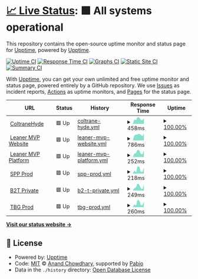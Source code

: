 # [📈 Live Status](https://demo.upptime.js.org): <!--live status--> **🟩 All systems operational**

This repository contains the open-source uptime monitor and status page for [Upptime](https://upptime.js.org), powered by [Upptime](https://github.com/upptime/upptime).

[![Uptime CI](https://github.com/Coltrane-Hyde/ch-uptime/workflows/Uptime%20CI/badge.svg)](https://github.com/Coltrane-Hyde/ch-uptime/actions?query=workflow%3A%22Uptime+CI%22)
[![Response Time CI](https://github.com/Coltrane-Hyde/ch-uptime/workflows/Response%20Time%20CI/badge.svg)](https://github.com/Coltrane-Hyde/ch-uptime/actions?query=workflow%3A%22Response+Time+CI%22)
[![Graphs CI](https://github.com/Coltrane-Hyde/ch-uptime/workflows/Graphs%20CI/badge.svg)](https://github.com/Coltrane-Hyde/ch-uptime/actions?query=workflow%3A%22Graphs+CI%22)
[![Static Site CI](https://github.com/Coltrane-Hyde/ch-uptime/workflows/Static%20Site%20CI/badge.svg)](https://github.com/Coltrane-Hyde/ch-uptime/actions?query=workflow%3A%22Static+Site+CI%22)
[![Summary CI](https://github.com/Coltrane-Hyde/ch-uptime/workflows/Summary%20CI/badge.svg)](https://github.com/Coltrane-Hyde/ch-uptime/actions?query=workflow%3A%22Summary+CI%22)

With [Upptime](https://upptime.js.org), you can get your own unlimited and free uptime monitor and status page, powered entirely by a GitHub repository. We use [Issues](https://github.com/upptime/upptime/issues) as incident reports, [Actions](https://github.com/Coltrane-Hyde/ch-uptime/actions) as uptime monitors, and [Pages](https://demo.upptime.js.org) for the status page.

<!--start: status pages-->
<!-- This summary is generated by Upptime (https://github.com/upptime/upptime) -->
<!-- Do not edit this manually, your changes will be overwritten -->
<!-- prettier-ignore -->
| URL | Status | History | Response Time | Uptime |
| --- | ------ | ------- | ------------- | ------ |
| <img alt="" src="https://icons.duckduckgo.com/ip3/coltranehyde.com.ico" height="13"> [ColtraneHyde](https://coltranehyde.com) | 🟩 Up | [coltrane-hyde.yml](https://github.com/Coltrane-Hyde/ch-uptime/commits/HEAD/history/coltrane-hyde.yml) | <details><summary><img alt="Response time graph" src="./graphs/coltrane-hyde/response-time-week.png" height="20"> 458ms</summary><br><a href="https://Coltrane-Hyde.github.io/ch-uptime/history/coltrane-hyde"><img alt="Response time 446" src="https://img.shields.io/endpoint?url=https%3A%2F%2Fraw.githubusercontent.com%2FColtrane-Hyde%2Fch-uptime%2FHEAD%2Fapi%2Fcoltrane-hyde%2Fresponse-time.json"></a><br><a href="https://Coltrane-Hyde.github.io/ch-uptime/history/coltrane-hyde"><img alt="24-hour response time 384" src="https://img.shields.io/endpoint?url=https%3A%2F%2Fraw.githubusercontent.com%2FColtrane-Hyde%2Fch-uptime%2FHEAD%2Fapi%2Fcoltrane-hyde%2Fresponse-time-day.json"></a><br><a href="https://Coltrane-Hyde.github.io/ch-uptime/history/coltrane-hyde"><img alt="7-day response time 458" src="https://img.shields.io/endpoint?url=https%3A%2F%2Fraw.githubusercontent.com%2FColtrane-Hyde%2Fch-uptime%2FHEAD%2Fapi%2Fcoltrane-hyde%2Fresponse-time-week.json"></a><br><a href="https://Coltrane-Hyde.github.io/ch-uptime/history/coltrane-hyde"><img alt="30-day response time 456" src="https://img.shields.io/endpoint?url=https%3A%2F%2Fraw.githubusercontent.com%2FColtrane-Hyde%2Fch-uptime%2FHEAD%2Fapi%2Fcoltrane-hyde%2Fresponse-time-month.json"></a><br><a href="https://Coltrane-Hyde.github.io/ch-uptime/history/coltrane-hyde"><img alt="1-year response time 446" src="https://img.shields.io/endpoint?url=https%3A%2F%2Fraw.githubusercontent.com%2FColtrane-Hyde%2Fch-uptime%2FHEAD%2Fapi%2Fcoltrane-hyde%2Fresponse-time-year.json"></a></details> | <details><summary><a href="https://Coltrane-Hyde.github.io/ch-uptime/history/coltrane-hyde">100.00%</a></summary><a href="https://Coltrane-Hyde.github.io/ch-uptime/history/coltrane-hyde"><img alt="All-time uptime 100.00%" src="https://img.shields.io/endpoint?url=https%3A%2F%2Fraw.githubusercontent.com%2FColtrane-Hyde%2Fch-uptime%2FHEAD%2Fapi%2Fcoltrane-hyde%2Fuptime.json"></a><br><a href="https://Coltrane-Hyde.github.io/ch-uptime/history/coltrane-hyde"><img alt="24-hour uptime 100.00%" src="https://img.shields.io/endpoint?url=https%3A%2F%2Fraw.githubusercontent.com%2FColtrane-Hyde%2Fch-uptime%2FHEAD%2Fapi%2Fcoltrane-hyde%2Fuptime-day.json"></a><br><a href="https://Coltrane-Hyde.github.io/ch-uptime/history/coltrane-hyde"><img alt="7-day uptime 100.00%" src="https://img.shields.io/endpoint?url=https%3A%2F%2Fraw.githubusercontent.com%2FColtrane-Hyde%2Fch-uptime%2FHEAD%2Fapi%2Fcoltrane-hyde%2Fuptime-week.json"></a><br><a href="https://Coltrane-Hyde.github.io/ch-uptime/history/coltrane-hyde"><img alt="30-day uptime 100.00%" src="https://img.shields.io/endpoint?url=https%3A%2F%2Fraw.githubusercontent.com%2FColtrane-Hyde%2Fch-uptime%2FHEAD%2Fapi%2Fcoltrane-hyde%2Fuptime-month.json"></a><br><a href="https://Coltrane-Hyde.github.io/ch-uptime/history/coltrane-hyde"><img alt="1-year uptime 100.00%" src="https://img.shields.io/endpoint?url=https%3A%2F%2Fraw.githubusercontent.com%2FColtrane-Hyde%2Fch-uptime%2FHEAD%2Fapi%2Fcoltrane-hyde%2Fuptime-year.json"></a></details>
| <img alt="" src="https://icons.duckduckgo.com/ip3/leanermvp.com.ico" height="13"> [Leaner MVP Website](https://leanermvp.com) | 🟩 Up | [leaner-mvp-website.yml](https://github.com/Coltrane-Hyde/ch-uptime/commits/HEAD/history/leaner-mvp-website.yml) | <details><summary><img alt="Response time graph" src="./graphs/leaner-mvp-website/response-time-week.png" height="20"> 786ms</summary><br><a href="https://Coltrane-Hyde.github.io/ch-uptime/history/leaner-mvp-website"><img alt="Response time 829" src="https://img.shields.io/endpoint?url=https%3A%2F%2Fraw.githubusercontent.com%2FColtrane-Hyde%2Fch-uptime%2FHEAD%2Fapi%2Fleaner-mvp-website%2Fresponse-time.json"></a><br><a href="https://Coltrane-Hyde.github.io/ch-uptime/history/leaner-mvp-website"><img alt="24-hour response time 715" src="https://img.shields.io/endpoint?url=https%3A%2F%2Fraw.githubusercontent.com%2FColtrane-Hyde%2Fch-uptime%2FHEAD%2Fapi%2Fleaner-mvp-website%2Fresponse-time-day.json"></a><br><a href="https://Coltrane-Hyde.github.io/ch-uptime/history/leaner-mvp-website"><img alt="7-day response time 786" src="https://img.shields.io/endpoint?url=https%3A%2F%2Fraw.githubusercontent.com%2FColtrane-Hyde%2Fch-uptime%2FHEAD%2Fapi%2Fleaner-mvp-website%2Fresponse-time-week.json"></a><br><a href="https://Coltrane-Hyde.github.io/ch-uptime/history/leaner-mvp-website"><img alt="30-day response time 858" src="https://img.shields.io/endpoint?url=https%3A%2F%2Fraw.githubusercontent.com%2FColtrane-Hyde%2Fch-uptime%2FHEAD%2Fapi%2Fleaner-mvp-website%2Fresponse-time-month.json"></a><br><a href="https://Coltrane-Hyde.github.io/ch-uptime/history/leaner-mvp-website"><img alt="1-year response time 829" src="https://img.shields.io/endpoint?url=https%3A%2F%2Fraw.githubusercontent.com%2FColtrane-Hyde%2Fch-uptime%2FHEAD%2Fapi%2Fleaner-mvp-website%2Fresponse-time-year.json"></a></details> | <details><summary><a href="https://Coltrane-Hyde.github.io/ch-uptime/history/leaner-mvp-website">100.00%</a></summary><a href="https://Coltrane-Hyde.github.io/ch-uptime/history/leaner-mvp-website"><img alt="All-time uptime 98.09%" src="https://img.shields.io/endpoint?url=https%3A%2F%2Fraw.githubusercontent.com%2FColtrane-Hyde%2Fch-uptime%2FHEAD%2Fapi%2Fleaner-mvp-website%2Fuptime.json"></a><br><a href="https://Coltrane-Hyde.github.io/ch-uptime/history/leaner-mvp-website"><img alt="24-hour uptime 100.00%" src="https://img.shields.io/endpoint?url=https%3A%2F%2Fraw.githubusercontent.com%2FColtrane-Hyde%2Fch-uptime%2FHEAD%2Fapi%2Fleaner-mvp-website%2Fuptime-day.json"></a><br><a href="https://Coltrane-Hyde.github.io/ch-uptime/history/leaner-mvp-website"><img alt="7-day uptime 100.00%" src="https://img.shields.io/endpoint?url=https%3A%2F%2Fraw.githubusercontent.com%2FColtrane-Hyde%2Fch-uptime%2FHEAD%2Fapi%2Fleaner-mvp-website%2Fuptime-week.json"></a><br><a href="https://Coltrane-Hyde.github.io/ch-uptime/history/leaner-mvp-website"><img alt="30-day uptime 97.53%" src="https://img.shields.io/endpoint?url=https%3A%2F%2Fraw.githubusercontent.com%2FColtrane-Hyde%2Fch-uptime%2FHEAD%2Fapi%2Fleaner-mvp-website%2Fuptime-month.json"></a><br><a href="https://Coltrane-Hyde.github.io/ch-uptime/history/leaner-mvp-website"><img alt="1-year uptime 98.09%" src="https://img.shields.io/endpoint?url=https%3A%2F%2Fraw.githubusercontent.com%2FColtrane-Hyde%2Fch-uptime%2FHEAD%2Fapi%2Fleaner-mvp-website%2Fuptime-year.json"></a></details>
| <img alt="" src="https://icons.duckduckgo.com/ip3/platform.leanermvp.com.ico" height="13"> [Leaner MVP Platform](https://platform.leanermvp.com) | 🟩 Up | [leaner-mvp-platform.yml](https://github.com/Coltrane-Hyde/ch-uptime/commits/HEAD/history/leaner-mvp-platform.yml) | <details><summary><img alt="Response time graph" src="./graphs/leaner-mvp-platform/response-time-week.png" height="20"> 252ms</summary><br><a href="https://Coltrane-Hyde.github.io/ch-uptime/history/leaner-mvp-platform"><img alt="Response time 243" src="https://img.shields.io/endpoint?url=https%3A%2F%2Fraw.githubusercontent.com%2FColtrane-Hyde%2Fch-uptime%2FHEAD%2Fapi%2Fleaner-mvp-platform%2Fresponse-time.json"></a><br><a href="https://Coltrane-Hyde.github.io/ch-uptime/history/leaner-mvp-platform"><img alt="24-hour response time 122" src="https://img.shields.io/endpoint?url=https%3A%2F%2Fraw.githubusercontent.com%2FColtrane-Hyde%2Fch-uptime%2FHEAD%2Fapi%2Fleaner-mvp-platform%2Fresponse-time-day.json"></a><br><a href="https://Coltrane-Hyde.github.io/ch-uptime/history/leaner-mvp-platform"><img alt="7-day response time 252" src="https://img.shields.io/endpoint?url=https%3A%2F%2Fraw.githubusercontent.com%2FColtrane-Hyde%2Fch-uptime%2FHEAD%2Fapi%2Fleaner-mvp-platform%2Fresponse-time-week.json"></a><br><a href="https://Coltrane-Hyde.github.io/ch-uptime/history/leaner-mvp-platform"><img alt="30-day response time 254" src="https://img.shields.io/endpoint?url=https%3A%2F%2Fraw.githubusercontent.com%2FColtrane-Hyde%2Fch-uptime%2FHEAD%2Fapi%2Fleaner-mvp-platform%2Fresponse-time-month.json"></a><br><a href="https://Coltrane-Hyde.github.io/ch-uptime/history/leaner-mvp-platform"><img alt="1-year response time 243" src="https://img.shields.io/endpoint?url=https%3A%2F%2Fraw.githubusercontent.com%2FColtrane-Hyde%2Fch-uptime%2FHEAD%2Fapi%2Fleaner-mvp-platform%2Fresponse-time-year.json"></a></details> | <details><summary><a href="https://Coltrane-Hyde.github.io/ch-uptime/history/leaner-mvp-platform">100.00%</a></summary><a href="https://Coltrane-Hyde.github.io/ch-uptime/history/leaner-mvp-platform"><img alt="All-time uptime 100.00%" src="https://img.shields.io/endpoint?url=https%3A%2F%2Fraw.githubusercontent.com%2FColtrane-Hyde%2Fch-uptime%2FHEAD%2Fapi%2Fleaner-mvp-platform%2Fuptime.json"></a><br><a href="https://Coltrane-Hyde.github.io/ch-uptime/history/leaner-mvp-platform"><img alt="24-hour uptime 100.00%" src="https://img.shields.io/endpoint?url=https%3A%2F%2Fraw.githubusercontent.com%2FColtrane-Hyde%2Fch-uptime%2FHEAD%2Fapi%2Fleaner-mvp-platform%2Fuptime-day.json"></a><br><a href="https://Coltrane-Hyde.github.io/ch-uptime/history/leaner-mvp-platform"><img alt="7-day uptime 100.00%" src="https://img.shields.io/endpoint?url=https%3A%2F%2Fraw.githubusercontent.com%2FColtrane-Hyde%2Fch-uptime%2FHEAD%2Fapi%2Fleaner-mvp-platform%2Fuptime-week.json"></a><br><a href="https://Coltrane-Hyde.github.io/ch-uptime/history/leaner-mvp-platform"><img alt="30-day uptime 100.00%" src="https://img.shields.io/endpoint?url=https%3A%2F%2Fraw.githubusercontent.com%2FColtrane-Hyde%2Fch-uptime%2FHEAD%2Fapi%2Fleaner-mvp-platform%2Fuptime-month.json"></a><br><a href="https://Coltrane-Hyde.github.io/ch-uptime/history/leaner-mvp-platform"><img alt="1-year uptime 100.00%" src="https://img.shields.io/endpoint?url=https%3A%2F%2Fraw.githubusercontent.com%2FColtrane-Hyde%2Fch-uptime%2FHEAD%2Fapi%2Fleaner-mvp-platform%2Fuptime-year.json"></a></details>
| <img alt="" src="https://icons.duckduckgo.com/ip3/sigmapiphi.com.ico" height="13"> [SPP Prod](https://sigmapiphi.com) | 🟩 Up | [spp-prod.yml](https://github.com/Coltrane-Hyde/ch-uptime/commits/HEAD/history/spp-prod.yml) | <details><summary><img alt="Response time graph" src="./graphs/spp-prod/response-time-week.png" height="20"> 218ms</summary><br><a href="https://Coltrane-Hyde.github.io/ch-uptime/history/spp-prod"><img alt="Response time 210" src="https://img.shields.io/endpoint?url=https%3A%2F%2Fraw.githubusercontent.com%2FColtrane-Hyde%2Fch-uptime%2FHEAD%2Fapi%2Fspp-prod%2Fresponse-time.json"></a><br><a href="https://Coltrane-Hyde.github.io/ch-uptime/history/spp-prod"><img alt="24-hour response time 184" src="https://img.shields.io/endpoint?url=https%3A%2F%2Fraw.githubusercontent.com%2FColtrane-Hyde%2Fch-uptime%2FHEAD%2Fapi%2Fspp-prod%2Fresponse-time-day.json"></a><br><a href="https://Coltrane-Hyde.github.io/ch-uptime/history/spp-prod"><img alt="7-day response time 218" src="https://img.shields.io/endpoint?url=https%3A%2F%2Fraw.githubusercontent.com%2FColtrane-Hyde%2Fch-uptime%2FHEAD%2Fapi%2Fspp-prod%2Fresponse-time-week.json"></a><br><a href="https://Coltrane-Hyde.github.io/ch-uptime/history/spp-prod"><img alt="30-day response time 216" src="https://img.shields.io/endpoint?url=https%3A%2F%2Fraw.githubusercontent.com%2FColtrane-Hyde%2Fch-uptime%2FHEAD%2Fapi%2Fspp-prod%2Fresponse-time-month.json"></a><br><a href="https://Coltrane-Hyde.github.io/ch-uptime/history/spp-prod"><img alt="1-year response time 210" src="https://img.shields.io/endpoint?url=https%3A%2F%2Fraw.githubusercontent.com%2FColtrane-Hyde%2Fch-uptime%2FHEAD%2Fapi%2Fspp-prod%2Fresponse-time-year.json"></a></details> | <details><summary><a href="https://Coltrane-Hyde.github.io/ch-uptime/history/spp-prod">100.00%</a></summary><a href="https://Coltrane-Hyde.github.io/ch-uptime/history/spp-prod"><img alt="All-time uptime 100.00%" src="https://img.shields.io/endpoint?url=https%3A%2F%2Fraw.githubusercontent.com%2FColtrane-Hyde%2Fch-uptime%2FHEAD%2Fapi%2Fspp-prod%2Fuptime.json"></a><br><a href="https://Coltrane-Hyde.github.io/ch-uptime/history/spp-prod"><img alt="24-hour uptime 100.00%" src="https://img.shields.io/endpoint?url=https%3A%2F%2Fraw.githubusercontent.com%2FColtrane-Hyde%2Fch-uptime%2FHEAD%2Fapi%2Fspp-prod%2Fuptime-day.json"></a><br><a href="https://Coltrane-Hyde.github.io/ch-uptime/history/spp-prod"><img alt="7-day uptime 100.00%" src="https://img.shields.io/endpoint?url=https%3A%2F%2Fraw.githubusercontent.com%2FColtrane-Hyde%2Fch-uptime%2FHEAD%2Fapi%2Fspp-prod%2Fuptime-week.json"></a><br><a href="https://Coltrane-Hyde.github.io/ch-uptime/history/spp-prod"><img alt="30-day uptime 100.00%" src="https://img.shields.io/endpoint?url=https%3A%2F%2Fraw.githubusercontent.com%2FColtrane-Hyde%2Fch-uptime%2FHEAD%2Fapi%2Fspp-prod%2Fuptime-month.json"></a><br><a href="https://Coltrane-Hyde.github.io/ch-uptime/history/spp-prod"><img alt="1-year uptime 100.00%" src="https://img.shields.io/endpoint?url=https%3A%2F%2Fraw.githubusercontent.com%2FColtrane-Hyde%2Fch-uptime%2FHEAD%2Fapi%2Fspp-prod%2Fuptime-year.json"></a></details>
| <img alt="" src="https://icons.duckduckgo.com/ip3/private.theb2t.com.ico" height="13"> [B2T Private](https://private.theb2t.com) | 🟩 Up | [b2-t-private.yml](https://github.com/Coltrane-Hyde/ch-uptime/commits/HEAD/history/b2-t-private.yml) | <details><summary><img alt="Response time graph" src="./graphs/b2-t-private/response-time-week.png" height="20"> 249ms</summary><br><a href="https://Coltrane-Hyde.github.io/ch-uptime/history/b2-t-private"><img alt="Response time 214" src="https://img.shields.io/endpoint?url=https%3A%2F%2Fraw.githubusercontent.com%2FColtrane-Hyde%2Fch-uptime%2FHEAD%2Fapi%2Fb2-t-private%2Fresponse-time.json"></a><br><a href="https://Coltrane-Hyde.github.io/ch-uptime/history/b2-t-private"><img alt="24-hour response time 163" src="https://img.shields.io/endpoint?url=https%3A%2F%2Fraw.githubusercontent.com%2FColtrane-Hyde%2Fch-uptime%2FHEAD%2Fapi%2Fb2-t-private%2Fresponse-time-day.json"></a><br><a href="https://Coltrane-Hyde.github.io/ch-uptime/history/b2-t-private"><img alt="7-day response time 249" src="https://img.shields.io/endpoint?url=https%3A%2F%2Fraw.githubusercontent.com%2FColtrane-Hyde%2Fch-uptime%2FHEAD%2Fapi%2Fb2-t-private%2Fresponse-time-week.json"></a><br><a href="https://Coltrane-Hyde.github.io/ch-uptime/history/b2-t-private"><img alt="30-day response time 223" src="https://img.shields.io/endpoint?url=https%3A%2F%2Fraw.githubusercontent.com%2FColtrane-Hyde%2Fch-uptime%2FHEAD%2Fapi%2Fb2-t-private%2Fresponse-time-month.json"></a><br><a href="https://Coltrane-Hyde.github.io/ch-uptime/history/b2-t-private"><img alt="1-year response time 214" src="https://img.shields.io/endpoint?url=https%3A%2F%2Fraw.githubusercontent.com%2FColtrane-Hyde%2Fch-uptime%2FHEAD%2Fapi%2Fb2-t-private%2Fresponse-time-year.json"></a></details> | <details><summary><a href="https://Coltrane-Hyde.github.io/ch-uptime/history/b2-t-private">100.00%</a></summary><a href="https://Coltrane-Hyde.github.io/ch-uptime/history/b2-t-private"><img alt="All-time uptime 99.46%" src="https://img.shields.io/endpoint?url=https%3A%2F%2Fraw.githubusercontent.com%2FColtrane-Hyde%2Fch-uptime%2FHEAD%2Fapi%2Fb2-t-private%2Fuptime.json"></a><br><a href="https://Coltrane-Hyde.github.io/ch-uptime/history/b2-t-private"><img alt="24-hour uptime 100.00%" src="https://img.shields.io/endpoint?url=https%3A%2F%2Fraw.githubusercontent.com%2FColtrane-Hyde%2Fch-uptime%2FHEAD%2Fapi%2Fb2-t-private%2Fuptime-day.json"></a><br><a href="https://Coltrane-Hyde.github.io/ch-uptime/history/b2-t-private"><img alt="7-day uptime 100.00%" src="https://img.shields.io/endpoint?url=https%3A%2F%2Fraw.githubusercontent.com%2FColtrane-Hyde%2Fch-uptime%2FHEAD%2Fapi%2Fb2-t-private%2Fuptime-week.json"></a><br><a href="https://Coltrane-Hyde.github.io/ch-uptime/history/b2-t-private"><img alt="30-day uptime 100.00%" src="https://img.shields.io/endpoint?url=https%3A%2F%2Fraw.githubusercontent.com%2FColtrane-Hyde%2Fch-uptime%2FHEAD%2Fapi%2Fb2-t-private%2Fuptime-month.json"></a><br><a href="https://Coltrane-Hyde.github.io/ch-uptime/history/b2-t-private"><img alt="1-year uptime 99.46%" src="https://img.shields.io/endpoint?url=https%3A%2F%2Fraw.githubusercontent.com%2FColtrane-Hyde%2Fch-uptime%2FHEAD%2Fapi%2Fb2-t-private%2Fuptime-year.json"></a></details>
| <img alt="" src="https://icons.duckduckgo.com/ip3/tbgplatform.com.ico" height="13"> [TBG Prod](https://tbgplatform.com) | 🟩 Up | [tbg-prod.yml](https://github.com/Coltrane-Hyde/ch-uptime/commits/HEAD/history/tbg-prod.yml) | <details><summary><img alt="Response time graph" src="./graphs/tbg-prod/response-time-week.png" height="20"> 260ms</summary><br><a href="https://Coltrane-Hyde.github.io/ch-uptime/history/tbg-prod"><img alt="Response time 242" src="https://img.shields.io/endpoint?url=https%3A%2F%2Fraw.githubusercontent.com%2FColtrane-Hyde%2Fch-uptime%2FHEAD%2Fapi%2Ftbg-prod%2Fresponse-time.json"></a><br><a href="https://Coltrane-Hyde.github.io/ch-uptime/history/tbg-prod"><img alt="24-hour response time 128" src="https://img.shields.io/endpoint?url=https%3A%2F%2Fraw.githubusercontent.com%2FColtrane-Hyde%2Fch-uptime%2FHEAD%2Fapi%2Ftbg-prod%2Fresponse-time-day.json"></a><br><a href="https://Coltrane-Hyde.github.io/ch-uptime/history/tbg-prod"><img alt="7-day response time 260" src="https://img.shields.io/endpoint?url=https%3A%2F%2Fraw.githubusercontent.com%2FColtrane-Hyde%2Fch-uptime%2FHEAD%2Fapi%2Ftbg-prod%2Fresponse-time-week.json"></a><br><a href="https://Coltrane-Hyde.github.io/ch-uptime/history/tbg-prod"><img alt="30-day response time 247" src="https://img.shields.io/endpoint?url=https%3A%2F%2Fraw.githubusercontent.com%2FColtrane-Hyde%2Fch-uptime%2FHEAD%2Fapi%2Ftbg-prod%2Fresponse-time-month.json"></a><br><a href="https://Coltrane-Hyde.github.io/ch-uptime/history/tbg-prod"><img alt="1-year response time 242" src="https://img.shields.io/endpoint?url=https%3A%2F%2Fraw.githubusercontent.com%2FColtrane-Hyde%2Fch-uptime%2FHEAD%2Fapi%2Ftbg-prod%2Fresponse-time-year.json"></a></details> | <details><summary><a href="https://Coltrane-Hyde.github.io/ch-uptime/history/tbg-prod">100.00%</a></summary><a href="https://Coltrane-Hyde.github.io/ch-uptime/history/tbg-prod"><img alt="All-time uptime 100.00%" src="https://img.shields.io/endpoint?url=https%3A%2F%2Fraw.githubusercontent.com%2FColtrane-Hyde%2Fch-uptime%2FHEAD%2Fapi%2Ftbg-prod%2Fuptime.json"></a><br><a href="https://Coltrane-Hyde.github.io/ch-uptime/history/tbg-prod"><img alt="24-hour uptime 100.00%" src="https://img.shields.io/endpoint?url=https%3A%2F%2Fraw.githubusercontent.com%2FColtrane-Hyde%2Fch-uptime%2FHEAD%2Fapi%2Ftbg-prod%2Fuptime-day.json"></a><br><a href="https://Coltrane-Hyde.github.io/ch-uptime/history/tbg-prod"><img alt="7-day uptime 100.00%" src="https://img.shields.io/endpoint?url=https%3A%2F%2Fraw.githubusercontent.com%2FColtrane-Hyde%2Fch-uptime%2FHEAD%2Fapi%2Ftbg-prod%2Fuptime-week.json"></a><br><a href="https://Coltrane-Hyde.github.io/ch-uptime/history/tbg-prod"><img alt="30-day uptime 100.00%" src="https://img.shields.io/endpoint?url=https%3A%2F%2Fraw.githubusercontent.com%2FColtrane-Hyde%2Fch-uptime%2FHEAD%2Fapi%2Ftbg-prod%2Fuptime-month.json"></a><br><a href="https://Coltrane-Hyde.github.io/ch-uptime/history/tbg-prod"><img alt="1-year uptime 100.00%" src="https://img.shields.io/endpoint?url=https%3A%2F%2Fraw.githubusercontent.com%2FColtrane-Hyde%2Fch-uptime%2FHEAD%2Fapi%2Ftbg-prod%2Fuptime-year.json"></a></details>

<!--end: status pages-->

[**Visit our status website →**](https://demo.upptime.js.org)

## 📄 License

- Powered by: [Upptime](https://github.com/upptime/upptime)
- Code: [MIT](./LICENSE) © [Anand Chowdhary](https://anandchowdhary.com), supported by [Pabio](https://pabio.com)
- Data in the `./history` directory: [Open Database License](https://opendatacommons.org/licenses/odbl/1-0/)
